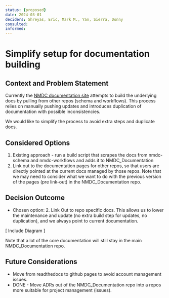 ```yaml
---
status: {proposed}
date: 2024-03-01
deciders: Shreyas, Eric, Mark M., Yan, Sierra, Donny 
consulted: 
informed: 
---
```

# Simplify setup for documentation building

## Context and Problem Statement

Currently the [NMDC documentation site](https://nmdc-documentation.readthedocs.io/en/latest/index.html) attempts to build the underlying docs by pulling from other repos (schema and workflows). This process relies on manually pushing updates and introduces duplication of documentation with possible inconsistencies.

We would like to simplify the process to avoid extra steps and duplicate docs.  

## Considered Options

1. Existing approach - run a build script that scrapes the docs from nmdc-schema and nmdc-workflows and adds it to NMDC_Documentation
2. Link out to the documentation pages for other repos, so that users are directly pointed at the current docs managed by those repos. Note that we may need to consider what we want to do with the previous version of the pages (pre link-out) in the NMDC_Documentation repo. 


## Decision Outcome

* Chosen option: 2. Link Out to repo specific docs. This allows us to lower the maintenance and update (no extra build step for updates, no duplication), and we always point to current documentation.

[ Include Diagram ] 

Note that a lot of the core documentation will still stay in the main NMDC_Documentation repo. 

## Future Considerations

* Move from readthedocs to github pages to avoid account management issues.
* DONE - Move ADRs out of the NMDC_Documentation repo into a repos more suitable for project management (issues).
